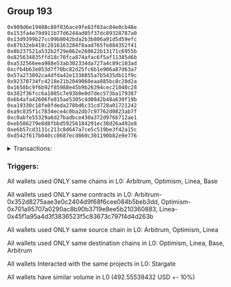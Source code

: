 ## Group 193

```0xbb7d9d25f54d0352174cf1a13abf85024e84d86e
0x909d6e19408c88f036ace9fe83f03ac04e0cb48e
0x153fa4e79d911b77d6244ad05f37dc89328787a0
0x13d9399b27cc09b8042bda2b3b806a91d5d59efc
0x87b32eb418c2816163284f8aad765fe884352f41
0x8b237521a532b2f29e062e260622b13171c6955b
0x825634835ffd18c70fca874afac6f5af11385d6b
0xa532566eea988e53ab302334da727a4c89c103ad
0xcfb4b63e053d7f70bc82d25fc6b1e906a87d63a7
0x57a273092ca4dfda42e1338855a7b5435db11f9c
0x92370734fc4218e21b2049060eaa885bc8c20d2a
0x1658bc9f6b92f85988e45b9b26394cec21048c28
0x382f36fcc6a1085c7e93b0e0d7dec573ba179387
0x6b4afa42606fe015ae5305c4d0842b48a639f19b
0xa19330c18fe8fdeda278bd6c31cd728a01721242
0xa9c835f1c7834ece4c0ba2db7c97762d0823ab7f
0xc0abfe55329a6d27badbce430a372d976b712ae1
0xeb586279e8d8fbbd59256184291ec38d26a492e8
0xe6b57cd3131c213c8d647a7ce5c519be3f42a15c
0xd542f617b040cc0687ecd860c301190b82e9e776
```
<details>
<summary>Transactions:</summary>

Hashes: 

Wallet: 0xbb7d9d25f54d0352174cf1a13abf85024e84d86e

       Hash: 0xf4a68c8b2b34db0ed307adbe38c289b376818f40a252d70c5cc4a01d1afc704c
         - source chain: Arbitrum
         - destination chain: Optimism
         - project: Stargate
         - contract: 0x352d8275aae3e0c2404d9f68f6cee084b5beb3dd
         - value USD: 477.009549718
       Hash: 0xf4538bc1972f50aee49aab2b3b0a86538d0015d33343a1a15c4afd2ffd0caaf0
         - source chain: Arbitrum
         - destination chain: Linea
         - project: Stargate
         - contract: 0x352d8275aae3e0c2404d9f68f6cee084b5beb3dd
         - value USD: 4.612480727
       Hash: 0xd0d026ffdeb9e62c40bf11f44e0455b8e0ba4c311eb748ae22b1dfbe3f1b7013
         - source chain: Optimism
         - destination chain: Base
         - project: Stargate
         - contract: 0x701a95707a0290ac8b90b3719e8ee5b210360883
         - value USD: 3.864994787
       Hash: 0x730721d4c98ee634c511f3eefe8f7cf1660d3eb3da4c934efb2dd953795e543b
         - source chain: Optimism
         - destination chain: Arbitrum
         - project: Stargate
         - contract: 0x701a95707a0290ac8b90b3719e8ee5b210360883
         - value USD: 2.330544715
       Hash: 0x777e361b4748212197790e78bc5f654c30af37dd6534d40340c68ef7302368ae
         - source chain: Arbitrum
         - destination chain: Optimism
         - project: Stargate
         - contract: 0x352d8275aae3e0c2404d9f68f6cee084b5beb3dd
         - value USD: 1.579271458
       Hash: 0x26d53cf7b472cddac9c92d109361e25d6e54de8acfe0062ba63c2b32467ef382
         - source chain: Linea
         - destination chain: Base
         - project: Stargate
         - contract: 0x45f1a95a4d3f3836523f5c83673c797f4d4d263b
         - value USD: 3.158542915
Wallet: 0x909d6e19408c88f036ace9fe83f03ac04e0cb48e

       Hash:0xde81f3fb7c659e47adf4e089422052792a7de30d70682d30a9fed15b2a0b009c
         - source chain: Arbitrum
         - destination chain: Optimism
         - project: Stargate
         - contract: 0x352d8275aae3e0c2404d9f68f6cee084b5beb3dd
         - value USD: 477.009549718
       Hash:0x6ed3cd14b717c304283f2b2ed23f825fbeb4be7389ed144033f6d7645512a6ac
         - source chain: Arbitrum
         - destination chain: Linea
         - project: Stargate
         - contract: 0x352d8275aae3e0c2404d9f68f6cee084b5beb3dd
         - value USD: 4.612480727
       Hash:0x3524f377c2c63ff16f7e00069a48f34f8ca718319a63519d58ba2988f03eefde
         - source chain: Optimism
         - destination chain: Base
         - project: Stargate
         - contract: 0x701a95707a0290ac8b90b3719e8ee5b210360883
         - value USD: 4.251473632
       Hash:0xff468f3a223e492e60eb037ae35c6ad037ca697e07778d435f634d660657917d
         - source chain: Optimism
         - destination chain: Arbitrum
         - project: Stargate
         - contract: 0x701a95707a0290ac8b90b3719e8ee5b210360883
         - value USD: 1.664674796
       Hash:0xa5093f06e664fc7868bd76f5c08180e5734c4c7a7d2c06ccde7b8b6c57e5c736
         - source chain: Arbitrum
         - destination chain: Optimism
         - project: Stargate
         - contract: 0x352d8275aae3e0c2404d9f68f6cee084b5beb3dd
         - value USD: 2.779517765
       Hash:0xa2bd32fdbd695383dad3bc7c87a27c6b74b40d2a1df3d1bb0bd0d46374b0f8b8
         - source chain: Linea
         - destination chain: Base
         - project: Stargate
         - contract: 0x45f1a95a4d3f3836523f5c83673c797f4d4d263b
         - value USD: 3.316470061
Wallet: 0x153fa4e79d911b77d6244ad05f37dc89328787a0

       Hash:0xe42f927f8fd57e7f3c088d02a8c4802a24c2900a579d02f9ff56bc989f8fac1d
         - source chain: Arbitrum
         - destination chain: Optimism
         - project: Stargate
         - contract: 0x352d8275aae3e0c2404d9f68f6cee084b5beb3dd
         - value USD: 477.009549718
       Hash:0x8d6a66b18a8fda9037c1e6944a326e5914c628a1f65762b9dfde4363bdddec6c
         - source chain: Arbitrum
         - destination chain: Linea
         - project: Stargate
         - contract: 0x352d8275aae3e0c2404d9f68f6cee084b5beb3dd
         - value USD: 4.612480727
       Hash:0x7b7f0b44fc86d7400468ade9fc0f7fe58ca7170707683b9c0f8d2d26c04b13c5
         - source chain: Optimism
         - destination chain: Base
         - project: Stargate
         - contract: 0x701a95707a0290ac8b90b3719e8ee5b210360883
         - value USD: 3.865247818
       Hash:0xd3ef2fc5e9715590b3e6c0ee1e08ca90c746625a30d29d30a73c753bc7cff330
         - source chain: Optimism
         - destination chain: Arbitrum
         - project: Stargate
         - contract: 0x701a95707a0290ac8b90b3719e8ee5b210360883
         - value USD: 2.330544715
       Hash:0x46ef5409f4ac7daf48e2671171526f6f369e946cd2d901aef724d3bc43fda86e
         - source chain: Linea
         - destination chain: Optimism
         - project: Stargate
         - contract: 0x45f1a95a4d3f3836523f5c83673c797f4d4d263b
         - value USD: 3.158542915
       Hash:0xc12bacd9053c0e9de01759ef512e30deb64dd20f27e022dba571778e640deab6
         - source chain: Optimism
         - destination chain: Linea
         - project: Stargate
         - contract: 0x701a95707a0290ac8b90b3719e8ee5b210360883
         - value USD: 2.526834332
       Hash:0x2237491f5f275cf03ce7d9b3fd630a347a0b0868f10d75d7a9f24ab4296f7afb
         - source chain: Linea
         - destination chain: Base
         - project: Stargate
         - contract: 0x45f1a95a4d3f3836523f5c83673c797f4d4d263b
         - value USD: 3.474397207
Wallet: 0x13d9399b27cc09b8042bda2b3b806a91d5d59efc

       Hash:0x969a9824265788c0ab328548d328110290fbd6fbf139e457634a14b983f1f608
         - source chain: Arbitrum
         - destination chain: Optimism
         - project: Stargate
         - contract: 0x352d8275aae3e0c2404d9f68f6cee084b5beb3dd
         - value USD: 477.009549718
       Hash:0x2ad6fbd4e83cea5168b7ee628233a7ab6f0c37ef714662c0d2d32d6ae02648cb
         - source chain: Arbitrum
         - destination chain: Linea
         - project: Stargate
         - contract: 0x352d8275aae3e0c2404d9f68f6cee084b5beb3dd
         - value USD: 4.612480727
       Hash:0x13810c1824694d28050d6481f6d938d70798de86c903b51d1ce6b219f7dfd045
         - source chain: Optimism
         - destination chain: Base
         - project: Stargate
         - contract: 0x701a95707a0290ac8b90b3719e8ee5b210360883
         - value USD: 3.865243703
       Hash:0xf6f6c3446d8e06cb687e577de0ace65c080b8c3c67780e76aa1977d362eb8074
         - source chain: Optimism
         - destination chain: Arbitrum
         - project: Stargate
         - contract: 0x701a95707a0290ac8b90b3719e8ee5b210360883
         - value USD: 2.330544715
       Hash:0x7ff510b81954396697ee8e26749fe9d2faa3e7dc70ac7e894f4906c5c893daca
         - source chain: Linea
         - destination chain: Optimism
         - project: Stargate
         - contract: 0x45f1a95a4d3f3836523f5c83673c797f4d4d263b
         - value USD: 3.474397207
       Hash:0x750794afad328e34aa12c597691c3b33c65ebdd9f225c12c9b42a116efd5592e
         - source chain: Optimism
         - destination chain: Linea
         - project: Stargate
         - contract: 0x701a95707a0290ac8b90b3719e8ee5b210360883
         - value USD: 3.474397207
       Hash:0x413c3ef2ba4e36357a9a0da11b4658b2ffa7f38e7b7c3048daccb4e0a3278531
         - source chain: Linea
         - destination chain: Base
         - project: Stargate
         - contract: 0x45f1a95a4d3f3836523f5c83673c797f4d4d263b
         - value USD: 3.253299203
Wallet: 0x87b32eb418c2816163284f8aad765fe884352f41

       Hash:0xedfe1c815f9ba4a9afafe5e3f6c17ed75838a6ecb3fc7baf398d5fef598af1f7
         - source chain: Arbitrum
         - destination chain: Optimism
         - project: Stargate
         - contract: 0x352d8275aae3e0c2404d9f68f6cee084b5beb3dd
         - value USD: 477.009549718
       Hash:0x149d8066eac7a593f1d1188c6b5384a60cd45498c8f083fb163886733ecaa9f7
         - source chain: Arbitrum
         - destination chain: Linea
         - project: Stargate
         - contract: 0x352d8275aae3e0c2404d9f68f6cee084b5beb3dd
         - value USD: 4.612480727
       Hash:0xda578ac90f3db4a0e86bdb5dd60e4ea3605dcfcab4db6ec4e3392fac1e1bd10d
         - source chain: Optimism
         - destination chain: Base
         - project: Stargate
         - contract: 0x701a95707a0290ac8b90b3719e8ee5b210360883
         - value USD: 3.478610329
       Hash:0x2b82343f962455958b2a6509b809c371727eea4ec30b6fcec02dbe1ef4078b25
         - source chain: Optimism
         - destination chain: Arbitrum
         - project: Stargate
         - contract: 0x701a95707a0290ac8b90b3719e8ee5b210360883
         - value USD: 2.330544715
       Hash:0xd6b1537ce25632611426634b3f0b75c5d03c350cfb0cead5a19cc92ec6de605c
         - source chain: Arbitrum
         - destination chain: Optimism
         - project: Stargate
         - contract: 0x352d8275aae3e0c2404d9f68f6cee084b5beb3dd
         - value USD: 2.495248903
       Hash:0x0b191c9b2736cc7edfa679f61bfde07cde387c16292586cc926d7d28f394562c
         - source chain: Optimism
         - destination chain: Linea
         - project: Stargate
         - contract: 0x701a95707a0290ac8b90b3719e8ee5b210360883
         - value USD: 2.653176049
       Hash:0x866364a9c444c3f7394e03d14767604f0a8b17b9d6967d024e38c21a3c450374
         - source chain: Linea
         - destination chain: Base
         - project: Stargate
         - contract: 0x45f1a95a4d3f3836523f5c83673c797f4d4d263b
         - value USD: 3.158542915
Wallet: 0x8b237521a532b2f29e062e260622b13171c6955b

       Hash:0x7a248bc46f22f3d7eccd4a75843e8e712c187225a25111509894fa3728a99044
         - source chain: Arbitrum
         - destination chain: Optimism
         - project: Stargate
         - contract: 0x352d8275aae3e0c2404d9f68f6cee084b5beb3dd
         - value USD: 477.009549718
       Hash:0x25571bf7efbf593170ce192fb79ab2d6d29242742a0460cb6c0c187fe2284f77
         - source chain: Arbitrum
         - destination chain: Linea
         - project: Stargate
         - contract: 0x352d8275aae3e0c2404d9f68f6cee084b5beb3dd
         - value USD: 4.612480727
       Hash:0xb8acd6b93878ce81b4247bd6d03dbbcc1da5c0f0a153c07f98f38d290e5605b9
         - source chain: Optimism
         - destination chain: Base
         - project: Stargate
         - contract: 0x701a95707a0290ac8b90b3719e8ee5b210360883
         - value USD: 3.478542272
       Hash:0xece73fb2b69ddf49be678abf6d5f5924cfc02d80424777791314f0fc49073b8e
         - source chain: Optimism
         - destination chain: Arbitrum
         - project: Stargate
         - contract: 0x701a95707a0290ac8b90b3719e8ee5b210360883
         - value USD: 2.330544715
       Hash:0x4d6329016c126bdef5a05bda2b7d135945002f0e4f66264ab238e4416c39a91a
         - source chain: Arbitrum
         - destination chain: Optimism
         - project: Stargate
         - contract: 0x352d8275aae3e0c2404d9f68f6cee084b5beb3dd
         - value USD: 1.421344312
       Hash:0xb296afe04e8fd4f2b90538ae2fffb7f533d6f2b43130b7791e141bf3fa3057e4
         - source chain: Optimism
         - destination chain: Linea
         - project: Stargate
         - contract: 0x701a95707a0290ac8b90b3719e8ee5b210360883
         - value USD: 1.895125749
       Hash:0xcf1642d76a918496c17e714103c40756ea6c29cd5ed060e274eba2b6c738f289
         - source chain: Linea
         - destination chain: Base
         - project: Stargate
         - contract: 0x45f1a95a4d3f3836523f5c83673c797f4d4d263b
         - value USD: 3.158542915
Wallet: 0x825634835ffd18c70fca874afac6f5af11385d6b

       Hash:0x10306cbc6d5d02a5ed84d9bfd94b66fc6300305932e599f56913cff8074a55f1
         - source chain: Arbitrum
         - destination chain: Optimism
         - project: Stargate
         - contract: 0x352d8275aae3e0c2404d9f68f6cee084b5beb3dd
         - value USD: 477.009549718
       Hash:0xbc1d45b0bd880d09686816fcc65e3ea3b5257799d016bb506742ceacffba8860
         - source chain: Arbitrum
         - destination chain: Linea
         - project: Stargate
         - contract: 0x352d8275aae3e0c2404d9f68f6cee084b5beb3dd
         - value USD: 4.612480727
       Hash:0xb8ad243e1326a2f24412aef8b95547205093341cc90d2df82089a37977c4be63
         - source chain: Optimism
         - destination chain: Base
         - project: Stargate
         - contract: 0x701a95707a0290ac8b90b3719e8ee5b210360883
         - value USD: 3.865002622
       Hash:0x91029088c9f853f117a71b0d95571911ff53dadf9dd252a0f36caa245cef9ecc
         - source chain: Optimism
         - destination chain: Arbitrum
         - project: Stargate
         - contract: 0x701a95707a0290ac8b90b3719e8ee5b210360883
         - value USD: 2.330544715
       Hash:0x70bddbfda33abfe2c7f6ea602010509d99ee01f0d8faad72bf6ae95a13afca23
         - source chain: Linea
         - destination chain: Optimism
         - project: Stargate
         - contract: 0x45f1a95a4d3f3836523f5c83673c797f4d4d263b
         - value USD: 2.526834332
       Hash:0xadbe90b7250fc47d26db3cd80c709486ed45c972ce1ee50809ec76ec6ccfe56f
         - source chain: Optimism
         - destination chain: Linea
         - project: Stargate
         - contract: 0x701a95707a0290ac8b90b3719e8ee5b210360883
         - value USD: 3.00061577
       Hash:0xb9b8c89e22aba5f41136b426d6df70d041823a22bb6629794d89b1cda4ec87a3
         - source chain: Linea
         - destination chain: Base
         - project: Stargate
         - contract: 0x45f1a95a4d3f3836523f5c83673c797f4d4d263b
         - value USD: 3.158542915
Wallet: 0xa532566eea988e53ab302334da727a4c89c103ad

       Hash:0x7f8fdae6b2641f3e571115e53d1100869cc2461f894bdbc55232819e30322aba
         - source chain: Arbitrum
         - destination chain: Optimism
         - project: Stargate
         - contract: 0x352d8275aae3e0c2404d9f68f6cee084b5beb3dd
         - value USD: 477.009549718
       Hash:0x44e4da8f995b5c18c50d0db0a9c132c5af36aa5d33255666812246de7e7be083
         - source chain: Arbitrum
         - destination chain: Linea
         - project: Stargate
         - contract: 0x352d8275aae3e0c2404d9f68f6cee084b5beb3dd
         - value USD: 4.612480727
       Hash:0xe576f80be4d594fc69bc6e656d24ee6c83c61c23c032fe506311b03dc80e23b3
         - source chain: Optimism
         - destination chain: Base
         - project: Stargate
         - contract: 0x701a95707a0290ac8b90b3719e8ee5b210360883
         - value USD: 3.864995116
       Hash:0xa94bd5ef58da6dfb6173ff957a4f5280e523e78cae441ce713ada139af4592cb
         - source chain: Optimism
         - destination chain: Arbitrum
         - project: Stargate
         - contract: 0x701a95707a0290ac8b90b3719e8ee5b210360883
         - value USD: 1.997609756
       Hash:0xd2a59c7fa3bf3d5f53b8d9bafd814bb9992ce3de50e0a653329c199da5c32dca
         - source chain: Arbitrum
         - destination chain: Optimism
         - project: Stargate
         - contract: 0x352d8275aae3e0c2404d9f68f6cee084b5beb3dd
         - value USD: 3.442811778
       Hash:0x51b15c1d455417d9774978b7473b3000c9d814746f02712ab35cdcdbd47541f2
         - source chain: Optimism
         - destination chain: Linea
         - project: Stargate
         - contract: 0x701a95707a0290ac8b90b3719e8ee5b210360883
         - value USD: 4.042934932
       Hash:0x38254d55d883798694d69b7c35cb719d86ceddb0ba27d634eb0668c1c6bdbe76
         - source chain: Linea
         - destination chain: Base
         - project: Stargate
         - contract: 0x45f1a95a4d3f3836523f5c83673c797f4d4d263b
         - value USD: 6.317085831
Wallet: 0xcfb4b63e053d7f70bc82d25fc6b1e906a87d63a7

       Hash:0xfa27099f7816e3a77f61da24d759adf63e1e5df9d04bb83703461f904cf8ae16
         - source chain: Arbitrum
         - destination chain: Optimism
         - project: Stargate
         - contract: 0x352d8275aae3e0c2404d9f68f6cee084b5beb3dd
         - value USD: 477.009549718
       Hash:0xff1796f0f8cfd7ec7a0afbd7960011b5bf7197979657275ef05c2228f591ca7b
         - source chain: Arbitrum
         - destination chain: Linea
         - project: Stargate
         - contract: 0x352d8275aae3e0c2404d9f68f6cee084b5beb3dd
         - value USD: 4.612480727
       Hash:0xbbee02faeb0d37c1c8a48eb1a4abf27c0bdfc05dced6df8a59ea363082ad1742
         - source chain: Optimism
         - destination chain: Base
         - project: Stargate
         - contract: 0x701a95707a0290ac8b90b3719e8ee5b210360883
         - value USD: 3.864995072
       Hash:0x5aef0a6e2544a3d9372521de7c0c81d78ce3fe41a835a0f927d62bfcd05d4403
         - source chain: Optimism
         - destination chain: Arbitrum
         - project: Stargate
         - contract: 0x701a95707a0290ac8b90b3719e8ee5b210360883
         - value USD: 2.330544715
       Hash:0x63d87a5cdebe69f50aacca9288742be2f607ebc3593f02a53856eb766f474cc7
         - source chain: Arbitrum
         - destination chain: Optimism
         - project: Stargate
         - contract: 0x352d8275aae3e0c2404d9f68f6cee084b5beb3dd
         - value USD: 2.842688624
       Hash:0x73d563c284ae35caa1e032fb426e8312e0a0a3fb962d4e17f62f245a16477549
         - source chain: Optimism
         - destination chain: Linea
         - project: Stargate
         - contract: 0x701a95707a0290ac8b90b3719e8ee5b210360883
         - value USD: 3.063786628
       Hash:0x2d64de2a33e068d112fd6e5cd6737c7dbcb5fbaaa3a48c1176a4bf2f7e650b1f
         - source chain: Linea
         - destination chain: Base
         - project: Stargate
         - contract: 0x45f1a95a4d3f3836523f5c83673c797f4d4d263b
         - value USD: 4.737814373
Wallet: 0x57a273092ca4dfda42e1338855a7b5435db11f9c

       Hash:0x57447d63a91c37daa5a4fd9dce438805ae05b9b9574ac5c34b957a192615e12a
         - source chain: Arbitrum
         - destination chain: Optimism
         - project: Stargate
         - contract: 0x352d8275aae3e0c2404d9f68f6cee084b5beb3dd
         - value USD: 477.009549718
       Hash:0xbad1c1e71bca7227db4999968f94c22a91c66912168a3f2aa0389f76b1210130
         - source chain: Arbitrum
         - destination chain: Linea
         - project: Stargate
         - contract: 0x352d8275aae3e0c2404d9f68f6cee084b5beb3dd
         - value USD: 4.612480727
       Hash:0x98c7137ef01a7feef55e01793e33c7911dc8ef0b5fc03b54c684e42dc5cb8689
         - source chain: Optimism
         - destination chain: Base
         - project: Stargate
         - contract: 0x701a95707a0290ac8b90b3719e8ee5b210360883
         - value USD: 3.864994742
       Hash:0x5f16afa155d7e05ce2e48384e7d839dc538056aa732b0688742fc5dee4274b84
         - source chain: Optimism
         - destination chain: Arbitrum
         - project: Stargate
         - contract: 0x701a95707a0290ac8b90b3719e8ee5b210360883
         - value USD: 2.330544715
       Hash:0x6eb7639d32f91493f35b9b16f53738f834342c7855ac8fffe7dacdfb30057f37
         - source chain: Arbitrum
         - destination chain: Optimism
         - project: Stargate
         - contract: 0x352d8275aae3e0c2404d9f68f6cee084b5beb3dd
         - value USD: 3.126957486
       Hash:0x4903128db16fb716d02f0e67247127c064bb8ea5c6d1bf1a9ad97e3841274cf5
         - source chain: Optimism
         - destination chain: Linea
         - project: Stargate
         - contract: 0x701a95707a0290ac8b90b3719e8ee5b210360883
         - value USD: 2.368907186
       Hash:0xa2dd00fd9111ed4c8c36d80f75a640fa56b54a3b371ab0c8235395f98be83054
         - source chain: Linea
         - destination chain: Base
         - project: Stargate
         - contract: 0x45f1a95a4d3f3836523f5c83673c797f4d4d263b
         - value USD: 3.885007786
Wallet: 0x92370734fc4218e21b2049060eaa885bc8c20d2a

       Hash:0x4c075086267739164ab02518596345f780080b20cc5ba8f3810ef32612825c73
         - source chain: Arbitrum
         - destination chain: Optimism
         - project: Stargate
         - contract: 0x352d8275aae3e0c2404d9f68f6cee084b5beb3dd
         - value USD: 457.068802924
       Hash:0x0c45986a88cccb1f862b51455770855b5e848771d9501f2c0c3ecd800d50b5f6
         - source chain: Optimism
         - destination chain: Linea
         - project: Stargate
         - contract: 0x701a95707a0290ac8b90b3719e8ee5b210360883
         - value USD: 2.306240364
       Hash:0x178c309ecadd7e3b77fcf8bf4545ea62e1323af1c28c3c2d4654604ce6825d53
         - source chain: Arbitrum
         - destination chain: Base
         - project: Stargate
         - contract: 0x352d8275aae3e0c2404d9f68f6cee084b5beb3dd
         - value USD: 3.860333202
       Hash:0x19a55fc7f9aac8358d50f737ee6cd2a8a0f42192cce5266e921c8fc6464b04ab
         - source chain: Optimism
         - destination chain: Arbitrum
         - project: Stargate
         - contract: 0x701a95707a0290ac8b90b3719e8ee5b210360883
         - value USD: 2.663479674
       Hash:0xcabfe1e194d80cc5db25d6261b7e08d766d15bf7beb1dfbcc15206f2dd7ffdb4
         - source chain: Arbitrum
         - destination chain: Optimism
         - project: Stargate
         - contract: 0x352d8275aae3e0c2404d9f68f6cee084b5beb3dd
         - value USD: 3.411226349
       Hash:0x842111ab9f5b8f021f95cfb1806a52ddff0d3f7287dcff3903efc68beca2e80c
         - source chain: Linea
         - destination chain: Base
         - project: Stargate
         - contract: 0x45f1a95a4d3f3836523f5c83673c797f4d4d263b
         - value USD: 1.895125749
Wallet: 0x1658bc9f6b92f85988e45b9b26394cec21048c28

       Hash:0xd901bc6a1aa69f047204b62fb06eb437d3621daba4df146aadb6fef6943aca6c
         - source chain: Arbitrum
         - destination chain: Optimism
         - project: Stargate
         - contract: 0x352d8275aae3e0c2404d9f68f6cee084b5beb3dd
         - value USD: 457.068802924
       Hash:0xc88dd55ce2cdf76bb164d5f2b645e92b05a5abe338e57709d0645436f0a1425e
         - source chain: Optimism
         - destination chain: Linea
         - project: Stargate
         - contract: 0x701a95707a0290ac8b90b3719e8ee5b210360883
         - value USD: 2.306240364
       Hash:0x4ddc8c5781dfc4ae4c836ea9bd12668386c1909de1c5ad4b10e08e281aa16093
         - source chain: Arbitrum
         - destination chain: Base
         - project: Stargate
         - contract: 0x352d8275aae3e0c2404d9f68f6cee084b5beb3dd
         - value USD: 3.860338794
       Hash:0x980191a02c17d52113b9fc8c010b75447d16c127ff73ec930f9704e2888b666b
         - source chain: Optimism
         - destination chain: Arbitrum
         - project: Stargate
         - contract: 0x701a95707a0290ac8b90b3719e8ee5b210360883
         - value USD: 2.996414634
       Hash:0x9116c8334fe8061a08f5d028486d0f45b6a9ed569ce75933f3e82e97bbd9b4f4
         - source chain: Arbitrum
         - destination chain: Optimism
         - project: Stargate
         - contract: 0x352d8275aae3e0c2404d9f68f6cee084b5beb3dd
         - value USD: 3.158542915
       Hash:0x0289588aff88f61bdf25d1d0337194701994380055614d52d4ead35ccf8a4cef
         - source chain: Optimism
         - destination chain: Linea
         - project: Stargate
         - contract: 0x701a95707a0290ac8b90b3719e8ee5b210360883
         - value USD: 3.158134139
       Hash:0x4e3bcba69979462302cf2c04b1cfddf56139a67867c5ac3bfb1781285808c6c8
         - source chain: Linea
         - destination chain: Base
         - project: Stargate
         - contract: 0x45f1a95a4d3f3836523f5c83673c797f4d4d263b
         - value USD: 1.895125749
Wallet: 0x382f36fcc6a1085c7e93b0e0d7dec573ba179387

       Hash:0x5f55c36713bd4cf88eedfbff8c8951938a26659ca17b7cc91c68bedb6260e78a
         - source chain: Arbitrum
         - destination chain: Optimism
         - project: Stargate
         - contract: 0x352d8275aae3e0c2404d9f68f6cee084b5beb3dd
         - value USD: 457.068802924
       Hash:0xe73af3c2831787a8bb754db7a7df7a93a4322ca61c73775358cd98fefe52bff9
         - source chain: Optimism
         - destination chain: Linea
         - project: Stargate
         - contract: 0x701a95707a0290ac8b90b3719e8ee5b210360883
         - value USD: 2.5368644
       Hash:0x5fef530ed7fa9b20eba041ed776e949c29b574df1743faa0f8c7782493d21d1b
         - source chain: Arbitrum
         - destination chain: Base
         - project: Stargate
         - contract: 0x352d8275aae3e0c2404d9f68f6cee084b5beb3dd
         - value USD: 3.86029931
       Hash:0xc57e48134b958b463bc28bf99a82112b2cc20e52bdce97f9b4500fc46412c81f
         - source chain: Optimism
         - destination chain: Arbitrum
         - project: Stargate
         - contract: 0x701a95707a0290ac8b90b3719e8ee5b210360883
         - value USD: 2.663479674
       Hash:0xb89e31274abf79ca6b0000ed00f0994f19b94395495ec664ad6b47cac41e8831
         - source chain: Arbitrum
         - destination chain: Optimism
         - project: Stargate
         - contract: 0x352d8275aae3e0c2404d9f68f6cee084b5beb3dd
         - value USD: 2.526834332
       Hash:0x834bb4b0fea4e75f2d9e5ecca226fdd3059f52d3a1a14a13a97c9c31d3d15957
         - source chain: Optimism
         - destination chain: Linea
         - project: Stargate
         - contract: 0x701a95707a0290ac8b90b3719e8ee5b210360883
         - value USD: 3.252875875
       Hash:0x134faddbe171202b9696d0add5bb27041302e9a9bd1e0c28899b56cea1ff1700
         - source chain: Linea
         - destination chain: Base
         - project: Stargate
         - contract: 0x45f1a95a4d3f3836523f5c83673c797f4d4d263b
         - value USD: 3.411226349
Wallet: 0x6b4afa42606fe015ae5305c4d0842b48a639f19b

       Hash:0x3caf9053b05d6fde05c644cdc92d99808e82fd43fac08d791c0494776f12170b
         - source chain: Arbitrum
         - destination chain: Optimism
         - project: Stargate
         - contract: 0x352d8275aae3e0c2404d9f68f6cee084b5beb3dd
         - value USD: 457.068802924
       Hash:0x0d86b362f035966dfb0258b41487e95657053d883fea3a64cc5b25bac146bbd9
         - source chain: Optimism
         - destination chain: Linea
         - project: Stargate
         - contract: 0x701a95707a0290ac8b90b3719e8ee5b210360883
         - value USD: 2.5368644
       Hash:0xaaff6c17abe85347aedb0f02dbe70edcbb6684c4b973a9f7054fb1a13b89e9a3
         - source chain: Arbitrum
         - destination chain: Base
         - project: Stargate
         - contract: 0x352d8275aae3e0c2404d9f68f6cee084b5beb3dd
         - value USD: 3.860275952
       Hash:0xa6b5047b9043f24cdb2112f912174b2280a05e728c96d0a47a0bbdb4b34dbae7
         - source chain: Optimism
         - destination chain: Arbitrum
         - project: Stargate
         - contract: 0x701a95707a0290ac8b90b3719e8ee5b210360883
         - value USD: 2.996414634
       Hash:0xa4113e5c392e411d296de47c362cb2d42bb7075c275db4d145d46cc2786837d8
         - source chain: Arbitrum
         - destination chain: Optimism
         - project: Stargate
         - contract: 0x352d8275aae3e0c2404d9f68f6cee084b5beb3dd
         - value USD: 2.842688624
       Hash:0x989cd9c841dfe3c37fca5a96d52c08db54606f285fda40d72350f3317eb45cd3
         - source chain: Optimism
         - destination chain: Linea
         - project: Stargate
         - contract: 0x701a95707a0290ac8b90b3719e8ee5b210360883
         - value USD: 3.4107821
       Hash:0x33d8156c581b1a8d6a4079ad4400fa6ae37a9ac825442e45d7b967a6162b2b21
         - source chain: Linea
         - destination chain: Base
         - project: Stargate
         - contract: 0x45f1a95a4d3f3836523f5c83673c797f4d4d263b
         - value USD: 3.442811778
Wallet: 0xa19330c18fe8fdeda278bd6c31cd728a01721242

       Hash:0xf1dd3e0f51ab6648610e4e41cb967cdf20a9c91d158b2ac0c6ddccd50b7c7592
         - source chain: Arbitrum
         - destination chain: Optimism
         - project: Stargate
         - contract: 0x352d8275aae3e0c2404d9f68f6cee084b5beb3dd
         - value USD: 457.068802924
       Hash:0x6a1fbee50bed4dd9a911f71be7d0954c9871f410b0611a08c911931d666c9bd9
         - source chain: Optimism
         - destination chain: Linea
         - project: Stargate
         - contract: 0x701a95707a0290ac8b90b3719e8ee5b210360883
         - value USD: 2.5368644
       Hash:0x06bdb8bd500c7a4229b9d8a45e3835149866bc0535d0e9259191c5d18ae492ef
         - source chain: Arbitrum
         - destination chain: Base
         - project: Stargate
         - contract: 0x352d8275aae3e0c2404d9f68f6cee084b5beb3dd
         - value USD: 3.860256149
       Hash:0xbf27bbd3b72118e4b932c42ede4801475a294261e05aa7f0e8f90ed352508a6d
         - source chain: Optimism
         - destination chain: Arbitrum
         - project: Stargate
         - contract: 0x701a95707a0290ac8b90b3719e8ee5b210360883
         - value USD: 2.996414634
       Hash:0xfcef7ed20d5bad837cd36f894f01b54f4ffaa3cc639f1f04060cd3c0919a36d5
         - source chain: Arbitrum
         - destination chain: Optimism
         - project: Stargate
         - contract: 0x352d8275aae3e0c2404d9f68f6cee084b5beb3dd
         - value USD: 2.842688624
       Hash:0xf337867ea05c40cb5f40725e606aec4704f75b65b2365bd4da44862e080c2ff6
         - source chain: Optimism
         - destination chain: Linea
         - project: Stargate
         - contract: 0x701a95707a0290ac8b90b3719e8ee5b210360883
         - value USD: 3.379198416
       Hash:0x23dc5a1fd6788bcb57d9190b819805cb2740098a81a9a5d083f71026e96ca453
         - source chain: Linea
         - destination chain: Base
         - project: Stargate
         - contract: 0x45f1a95a4d3f3836523f5c83673c797f4d4d263b
         - value USD: 2.956396169
Wallet: 0xa9c835f1c7834ece4c0ba2db7c97762d0823ab7f

       Hash:0x64952d83a6ce779727556a08eac4717ae0efac30be84b5afe1fb09d9c78e1e94
         - source chain: Arbitrum
         - destination chain: Optimism
         - project: Stargate
         - contract: 0x352d8275aae3e0c2404d9f68f6cee084b5beb3dd
         - value USD: 457.068802924
       Hash:0x6939d7c720a0678881b0ad2e97c41b6f5fd6ccd1d673341887c1b62e92a056b8
         - source chain: Optimism
         - destination chain: Linea
         - project: Stargate
         - contract: 0x701a95707a0290ac8b90b3719e8ee5b210360883
         - value USD: 2.5368644
       Hash:0x472683f5bd4e8e2063ccb351ed07bfe181bed21675300e1dd3b7f069cfafe98c
         - source chain: Arbitrum
         - destination chain: Base
         - project: Stargate
         - contract: 0x352d8275aae3e0c2404d9f68f6cee084b5beb3dd
         - value USD: 3.860255909
       Hash:0xfa0a99791c20798e60840463173e8f99a7420801e2441b85bc055f6e6ac3498e
         - source chain: Optimism
         - destination chain: Arbitrum
         - project: Stargate
         - contract: 0x701a95707a0290ac8b90b3719e8ee5b210360883
         - value USD: 2.330544715
       Hash:0x404fa91992ac11283154088d2d20cbdb58de00163cda4010ef2a239fc7727d9e
         - source chain: Arbitrum
         - destination chain: Optimism
         - project: Stargate
         - contract: 0x352d8275aae3e0c2404d9f68f6cee084b5beb3dd
         - value USD: 2.842688624
       Hash:0xc9ad829ddbd6569a4c5ada0b7cf763883c796ecccd6f32382c043c51db6741fe
         - source chain: Optimism
         - destination chain: Linea
         - project: Stargate
         - contract: 0x701a95707a0290ac8b90b3719e8ee5b210360883
         - value USD: 3.505523359
       Hash:0xab0b187e725abaf3af7ce50fbf0e0763a76f30c0cc1713bb3e577efb1561ac2a
         - source chain: Linea
         - destination chain: Base
         - project: Stargate
         - contract: 0x45f1a95a4d3f3836523f5c83673c797f4d4d263b
         - value USD: 6.253914972
Wallet: 0xc0abfe55329a6d27badbce430a372d976b712ae1

       Hash:0xe3c9d35a4a0f730424ac1829fe9d950591f554891228bdd6c7af56d3977fdaeb
         - source chain: Arbitrum
         - destination chain: Optimism
         - project: Stargate
         - contract: 0x352d8275aae3e0c2404d9f68f6cee084b5beb3dd
         - value USD: 457.068802924
       Hash:0xa691b00ab65e735174cf255307b7ef6cc9de44ee7907172831764b14aa2f14f7
         - source chain: Optimism
         - destination chain: Linea
         - project: Stargate
         - contract: 0x701a95707a0290ac8b90b3719e8ee5b210360883
         - value USD: 2.5368644
       Hash:0x62dec8bcb5bbc9915290019d2d99fb4ec01ab1cdbe1520b800a7e2d2382d1075
         - source chain: Arbitrum
         - destination chain: Base
         - project: Stargate
         - contract: 0x352d8275aae3e0c2404d9f68f6cee084b5beb3dd
         - value USD: 3.860972839
       Hash:0x06fe2a191d186661c860bd0615575d827bf075aa31ed100ffd6227e0321e7429
         - source chain: Optimism
         - destination chain: Arbitrum
         - project: Stargate
         - contract: 0x701a95707a0290ac8b90b3719e8ee5b210360883
         - value USD: 2.996414634
       Hash:0xb98d793912dceb1571022e98c1114820a79f98cae588589a3d7b28db92a191a1
         - source chain: Arbitrum
         - destination chain: Optimism
         - project: Stargate
         - contract: 0x352d8275aae3e0c2404d9f68f6cee084b5beb3dd
         - value USD: 3.158542915
       Hash:0xc6faab9cbddf728db0e52381bd13e5b35c01c3993511f0b39b7fc9cec18b4c25
         - source chain: Optimism
         - destination chain: Linea
         - project: Stargate
         - contract: 0x701a95707a0290ac8b90b3719e8ee5b210360883
         - value USD: 2.804417007
       Hash:0x6abe6c2f2a4e98426900ea6933b02ce44cc04a82d6ff7083c2b8ee2f46e715c0
         - source chain: Linea
         - destination chain: Base
         - project: Stargate
         - contract: 0x45f1a95a4d3f3836523f5c83673c797f4d4d263b
         - value USD: 5.874889822
Wallet: 0xeb586279e8d8fbbd59256184291ec38d26a492e8

       Hash:0x40a0abe8cd68d1e052b84d6ad736e3f087a7a89516c96dd3669e9eb9c646fd88
         - source chain: Arbitrum
         - destination chain: Optimism
         - project: Stargate
         - contract: 0x352d8275aae3e0c2404d9f68f6cee084b5beb3dd
         - value USD: 457.068802924
       Hash:0x78939fb748bb8034106baf8697b6e032e77f2378059d0f666d5ea1d2f9bbc2fc
         - source chain: Optimism
         - destination chain: Linea
         - project: Stargate
         - contract: 0x701a95707a0290ac8b90b3719e8ee5b210360883
         - value USD: 2.5368644
       Hash:0xff920438f7304d15db71d131729c67acd5c9f79313372d6bd580a7a3cc2f4724
         - source chain: Arbitrum
         - destination chain: Base
         - project: Stargate
         - contract: 0x352d8275aae3e0c2404d9f68f6cee084b5beb3dd
         - value USD: 3.86097268
       Hash:0x97415bc003a37d5b2a338a80e5bde71428fa4d4f1d0c6835c76f2a9be0fbfb69
         - source chain: Optimism
         - destination chain: Arbitrum
         - project: Stargate
         - contract: 0x701a95707a0290ac8b90b3719e8ee5b210360883
         - value USD: 2.330544715
       Hash:0x3faebdbf58b7840d6566fb1a52026a1f25f3262330b65f048ba69005df51607d
         - source chain: Arbitrum
         - destination chain: Optimism
         - project: Stargate
         - contract: 0x352d8275aae3e0c2404d9f68f6cee084b5beb3dd
         - value USD: 3.306994432
       Hash:0x8bb20340475d8efcfe5e51d5fa81527b401d8981b801fc9e5790e59185846bff
         - source chain: Optimism
         - destination chain: Linea
         - project: Stargate
         - contract: 0x701a95707a0290ac8b90b3719e8ee5b210360883
         - value USD: 3.088647404
       Hash:0xb958da3655b2f2eadef520661967b5ecf605fa689ca8810288d1d874050fce6b
         - source chain: Linea
         - destination chain: Base
         - project: Stargate
         - contract: 0x45f1a95a4d3f3836523f5c83673c797f4d4d263b
         - value USD: 3.158542915
Wallet: 0xe6b57cd3131c213c8d647a7ce5c519be3f42a15c

       Hash:0x1f2aeed50c37aeb1e31ab626b4ed935a0482c00037bd4e8a444ea688e1d6687e
         - source chain: Arbitrum
         - destination chain: Optimism
         - project: Stargate
         - contract: 0x352d8275aae3e0c2404d9f68f6cee084b5beb3dd
         - value USD: 457.068802924
       Hash:0xb65bf334d77499be3ba6019f37a827a318127b317bf0f2875025457ddd45f5da
         - source chain: Optimism
         - destination chain: Linea
         - project: Stargate
         - contract: 0x701a95707a0290ac8b90b3719e8ee5b210360883
         - value USD: 2.767488436
       Hash:0xdc0af6c41a2a5bbe1c971f9e3227295d262c8100bc05fe4782ee723c8a6ac1dc
         - source chain: Arbitrum
         - destination chain: Base
         - project: Stargate
         - contract: 0x352d8275aae3e0c2404d9f68f6cee084b5beb3dd
         - value USD: 3.860914002
       Hash:0xac4f32441365b609053ce8d6a35282141b9627edee84aea60221018390426633
         - source chain: Optimism
         - destination chain: Arbitrum
         - project: Stargate
         - contract: 0x701a95707a0290ac8b90b3719e8ee5b210360883
         - value USD: 2.663479674
       Hash:0x87bca1bdc81bf30d117d24d6f5c66327becea00d1601f8b06f3ffbcebc3884a1
         - source chain: Arbitrum
         - destination chain: Optimism
         - project: Stargate
         - contract: 0x352d8275aae3e0c2404d9f68f6cee084b5beb3dd
         - value USD: 4.10610579
       Hash:0x4819efdd268928ae416528b9fcca8e47f5ed6996055cfaf265b2cbac73e064f5
         - source chain: Optimism
         - destination chain: Linea
         - project: Stargate
         - contract: 0x701a95707a0290ac8b90b3719e8ee5b210360883
         - value USD: 3.790251498
       Hash:0x7d56729e0872e3fed936fa8a75c5f90e7a2e943a25aae9e154b5111791106125
         - source chain: Linea
         - destination chain: Base
         - project: Stargate
         - contract: 0x45f1a95a4d3f3836523f5c83673c797f4d4d263b
         - value USD: 3.569153494
Wallet: 0xd542f617b040cc0687ecd860c301190b82e9e776

       Hash:0xd2b723172a3dce5aa6f128c9c6d517ceb82691f6a2285e7c3fc8a090b5928e25
         - source chain: Arbitrum
         - destination chain: Optimism
         - project: Stargate
         - contract: 0x352d8275aae3e0c2404d9f68f6cee084b5beb3dd
         - value USD: 457.068802924
       Hash:0x4447817bd0582cf55262953ab264501a22100bc53f133e98e648c68bef1c598d
         - source chain: Optimism
         - destination chain: Linea
         - project: Stargate
         - contract: 0x701a95707a0290ac8b90b3719e8ee5b210360883
         - value USD: 2.767488436
       Hash:0x489f0751bb815f8a883011326ca3655944bb220be575f5659a4346baebadf823
         - source chain: Arbitrum
         - destination chain: Base
         - project: Stargate
         - contract: 0x352d8275aae3e0c2404d9f68f6cee084b5beb3dd
         - value USD: 3.860904017
       Hash:0x325c7c69a3e38d373c5668bd0375be0af3a3350d19af1f910d700eaca474e28f
         - source chain: Optimism
         - destination chain: Arbitrum
         - project: Stargate
         - contract: 0x701a95707a0290ac8b90b3719e8ee5b210360883
         - value USD: 2.330544715
       Hash:0x27c4d3843d3efe8cbf527d5bc81c5977fb22882d8bd210f0d8dc1d68af5e1ff7
         - source chain: Arbitrum
         - destination chain: Optimism
         - project: Stargate
         - contract: 0x352d8275aae3e0c2404d9f68f6cee084b5beb3dd
         - value USD: 3.474397207
       Hash:0x230ae6ec33951acc4c568547daac0d2d168d36f7393905fac73160de23cdcfff
         - source chain: Optimism
         - destination chain: Linea
         - project: Stargate
         - contract: 0x701a95707a0290ac8b90b3719e8ee5b210360883
         - value USD: 3.72708064
       Hash:0xbc10d12faed7a3b2542241270b044f937867c1a2756312afc57243f58f2455fb
         - source chain: Linea
         - destination chain: Base
         - project: Stargate
         - contract: 0x45f1a95a4d3f3836523f5c83673c797f4d4d263b
         - value USD: 3.158542915

</details>


### Triggers: 
All wallets used ONLY same chains in L0: Arbitrum, Optimism, Linea, Base

All wallets used ONLY same contracts in L0: Arbitrum-0x352d8275aae3e0c2404d9f68f6cee084b5beb3dd, Optimism-0x701a95707a0290ac8b90b3719e8ee5b210360883, Linea-0x45f1a95a4d3f3836523f5c83673c797f4d4d263b

All wallets used ONLY same source chain in L0: Arbitrum, Optimism, Linea

All wallets used ONLY same destination chains in L0: Optimism, Linea, Base, Arbitrum

All wallets Interacted with the same projects in L0: Stargate

All wallets have similar volume in L0 (492.55538432 USD +- 10%)

